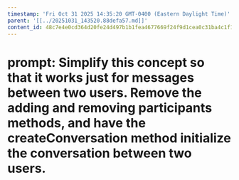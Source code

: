 ```yaml
---
timestamp: 'Fri Oct 31 2025 14:35:20 GMT-0400 (Eastern Daylight Time)'
parent: '[[../20251031_143520.88defa57.md]]'
content_id: 48c7e4e0cd364d20fe24d497b1b1fea4677669f24f9d1cea0c31ba4c1f1aefd2
---
```


# prompt: Simplify this concept so that it works just for messages between two users.  Remove the adding and removing participants methods, and have the createConversation method initialize the conversation between two users.

